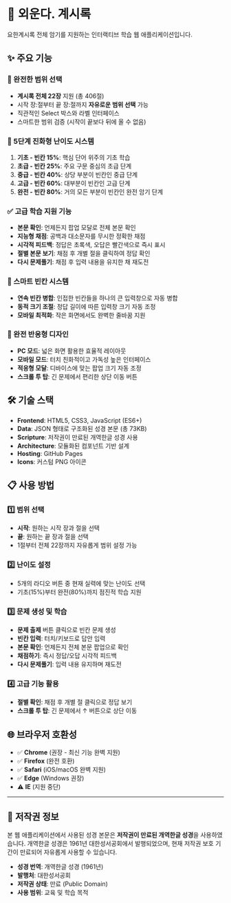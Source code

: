 # 📖 외운다. 계시록

요한계시록 전체 암기를 지원하는 인터랙티브 학습 웹 애플리케이션입니다.

## ✨ 주요 기능

### 📖 완전한 범위 선택
- **계시록 전체 22장** 지원 (총 406절)
- 시작 장:절부터 끝 장:절까지 **자유로운 범위 선택** 가능
- 직관적인 Select 박스와 라벨 인터페이스
- 스마트한 범위 검증 (시작이 끝보다 뒤에 올 수 없음)

### 🎯 5단계 진화형 난이도 시스템
1. **기초 - 빈칸 15%**: 핵심 단어 위주의 기초 학습
2. **초급 - 빈칸 25%**: 주요 구문 중심의 초급 단계  
3. **중급 - 빈칸 40%**: 상당 부분이 빈칸인 중급 단계
4. **고급 - 빈칸 60%**: 대부분이 빈칸인 고급 단계
5. **완전 - 빈칸 80%**: 거의 모든 부분이 빈칸인 완전 암기 단계

### ✅ 고급 학습 지원 기능
- **본문 확인**: 언제든지 팝업 모달로 전체 본문 확인
- **지능형 채점**: 공백과 대소문자를 무시한 정확한 채점
- **시각적 피드백**: 정답은 초록색, 오답은 빨간색으로 즉시 표시
- **절별 본문 보기**: 채점 후 개별 절을 클릭하여 정답 확인
- **다시 문제풀기**: 채점 후 입력 내용을 유지한 채 재도전

### 🔧 스마트 빈칸 시스템
- **연속 빈칸 병합**: 인접한 빈칸들을 하나의 큰 입력창으로 자동 병합
- **동적 크기 조절**: 정답 길이에 따른 입력창 크기 자동 조정
- **모바일 최적화**: 작은 화면에서도 완벽한 줄바꿈 지원

### 📱 완전 반응형 디자인
- **PC 모드**: 넓은 화면 활용한 효율적 레이아웃
- **모바일 모드**: 터치 친화적이고 가독성 높은 인터페이스  
- **적응형 모달**: 디바이스에 맞는 팝업 크기 자동 조정
- **스크롤 투 탑**: 긴 문제에서 편리한 상단 이동 버튼

## 🛠 기술 스택

- **Frontend**: HTML5, CSS3, JavaScript (ES6+)
- **Data**: JSON 형태로 구조화된 성경 본문 (총 73KB)
- **Scripture**: 저작권이 만료된 개역한글 성경 사용
- **Architecture**: 모듈화된 컴포넌트 기반 설계
- **Hosting**: GitHub Pages
- **Icons**: 커스텀 PNG 아이콘

## 📋 사용 방법

### 1️⃣ 범위 선택
- **시작**: 원하는 시작 장과 절을 선택
- **끝**: 원하는 끝 장과 절을 선택  
- 1절부터 전체 22장까지 자유롭게 범위 설정 가능

### 2️⃣ 난이도 설정
- 5개의 라디오 버튼 중 현재 실력에 맞는 난이도 선택
- 기초(15%)부터 완전(80%)까지 점진적 학습 지원

### 3️⃣ 문제 생성 및 학습
- **문제 출제** 버튼 클릭으로 빈칸 문제 생성
- **빈칸 입력**: 터치/키보드로 답안 입력  
- **본문 확인**: 언제든지 전체 본문 팝업으로 확인
- **채점하기**: 즉시 정답/오답 시각적 피드백
- **다시 문제풀기**: 입력 내용 유지하며 재도전

### 4️⃣ 고급 기능 활용
- **절별 확인**: 채점 후 개별 절 클릭으로 정답 보기
- **스크롤 투 탑**: 긴 문제에서 ↑ 버튼으로 상단 이동

## 🌐 브라우저 호환성

- ✅ **Chrome** (권장 - 최신 기능 완벽 지원)
- ✅ **Firefox** (완전 호환)  
- ✅ **Safari** (iOS/macOS 완벽 지원)
- ✅ **Edge** (Windows 권장)
- ⚠️ **IE** (지원 중단)

---

## 📄 저작권 정보

본 웹 애플리케이션에서 사용된 성경 본문은 **저작권이 만료된 개역한글 성경**을 사용하였습니다. 개역한글 성경은 1961년 대한성서공회에서 발행되었으며, 현재 저작권 보호 기간이 만료되어 자유롭게 사용할 수 있습니다.

- **성경 번역**: 개역한글 성경 (1961년)
- **발행처**: 대한성서공회
- **저작권 상태**: 만료 (Public Domain)
- **사용 범위**: 교육 및 학습 목적
